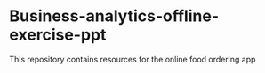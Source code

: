 # Business-analytics-offline-exercise-ppt
This repository contains resources for the online food ordering app
